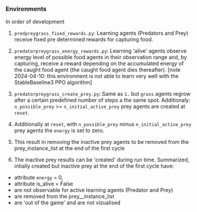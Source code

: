 ### Environments
In order of development
1. `predpreygrass_fixed_rewards.py`:
Learning agents (Predators and Prey) receive fixed pre determined rewards for capturing food.

2. `predatorpreygrass_energy_rewards.py`:
Learning 'alive' agents observe energy level of possible food agents in their observation range and, by capturing, receive a reward depending on the accumulated energy of the caught food agent (the caught food agent dies thereafter). [note 2024-04-10: this environment is not able to learn very well with the StableBaseline3 PPO algorithm]

3. `predatorpreygrass_create_prey.py`: Same as `1.` but `grass` agents regrow after a certain predefined number of steps a the same spot. Additionaly: `n_possible_prey` >= `n_initial_active_prey` prey agents are created at `reset`.
4. Additionally at `reset`, with `n_possible_prey` minus `n_initial_active_prey` prey agents the `energy` is set to zero.
5. This result in removing the inactive prey agents to be removed from the prey_instance_list at the end of the first cycle
6. The inactive prey results can be 'created' during run time. Summarized, intially created but inactive prey at the end of the first cycle have:
- attribute `energy` = 0,
- attribute is_alive = False
- are not observable for active learning agents (Predator and Prey)
- are removed from the prey__instance_list
- are 'out of the game' and are not vizualised

